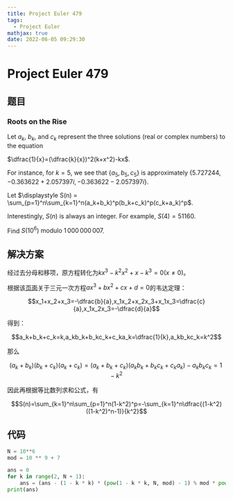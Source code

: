 ```yaml
---
title: Project Euler 479
tags:
  - Project Euler
mathjax: true
date: 2022-06-05 09:29:30
---
```


<escape><!-- more --></escape>

# Project Euler 479

## 题目

### Roots on the Rise

Let $a_k$, $b_k$, and $c_k$ represent the three solutions (real or complex numbers) to the equation

$\dfrac{1}{x}=(\dfrac{k}{x})^2(k+x^2)-kx$.

For instance, for $k=5$, we see that $\{a_5, b_5, c_5 \}$ is approximately $\{5.727244, -0.363622+2.057397i, -0.363622-2.057397i\}$.

Let $\displaystyle S(n) = \sum_{p=1}^n\sum_{k=1}^n(a_k+b_k)^p(b_k+c_k)^p(c_k+a_k)^p$.

Interestingly, $S(n)$ is always an integer. For example, $S(4) = 51160$.

Find $S(10^6) \text{ modulo }1\,000\,000\,007$.

## 解决方案

经过去分母和移项，原方程转化为$kx^3-k^2x^2+x-k^3=0(x \neq 0)$。

根据该[页面](https://en.wikipedia.org/wiki/Vieta%27s_formulas)关于三元一次方程$ax^3+bx^2+cx+d=0$的韦达定理：

$$x_1+x_2+x_3=-\dfrac{b}{a},x_1x_2+x_2x_3+x_1x_3=\dfrac{c}{a},x_1x_2x_3=-\dfrac{d}{a}$$

得到：

$$a_k+b_k+c_k=k,a_kb_k+b_kc_k+c_ka_k=\dfrac{1}{k},a_kb_kc_k=k^2$$

那么

$$(a_k+b_k)(b_k+c_k)(a_k+c_k)=(a_k+b_k+c_k)(a_kb_k+b_kc_k+c_ka_k)-a_kb_kc_k=1-k^2$$

因此再根据等比数列求和公式，有

$$S(n)=\sum_{k=1}^n\sum_{p=1}^n(1-k^2)^p=-\sum_{k=1}^n\dfrac{(1-k^2)((1-k^2)^n-1)}{k^2}$$

## 代码

```py
N = 10**6
mod = 10 ** 9 + 7

ans = 0
for k in range(2, N + 1):
    ans = (ans - (1 - k * k) * (pow(1 - k * k, N, mod) - 1) % mod * pow(k * k, mod - 2, mod)) % mod
print(ans)

```
